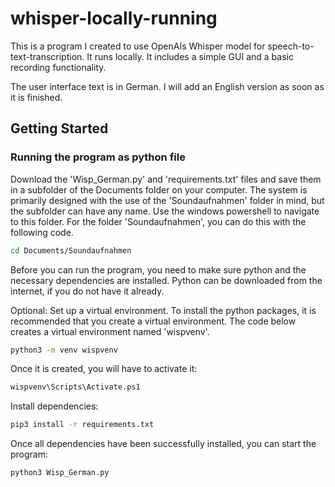 # whisper-locally-running
This is a program I created to use OpenAIs Whisper model for speech-to-text-transcription. It runs locally. It includes a simple GUI and a basic recording functionality.

The user interface text is in German. I will add an English version as soon as it is finished. 

## Getting Started

### Running the program as python file
Download the 'Wisp_German.py' and 'requirements.txt' files and save them in a subfolder of the Documents folder on your computer. The system is primarily designed with the use of the 'Soundaufnahmen' folder in mind, but the subfolder can have any name.
Use the windows powershell to navigate to this folder. For the folder 'Soundaufnahmen', you can do this with the following code.
  ```sh
cd Documents/Soundaufnahmen
 ```
Before you can run the program, you need to make sure python and the necessary dependencies are installed.
Python can be downloaded from the internet, if you do not have it already.

Optional: Set up a virtual environment.
To install the python packages, it is recommended that you create a virtual environment. The code below creates a virtual environment named 'wispvenv'.
  ```sh
python3 -m venv wispvenv
 ```
Once it is created, you will have to activate it:
  ```sh
wispvenv\Scripts\Activate.ps1
 ```

Install dependencies:
  ```sh
pip3 install -r requirements.txt
 ```
Once all dependencies have been successfully installed, you can start the program:
  ```sh
python3 Wisp_German.py
 ```

